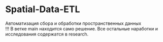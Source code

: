 # Spatial-Data-ETL
Автоматизация сбора и обработки пространственных данных <br />
!!! В ветке main находится само решение. Все остальные наработки и исследования содержатся в research.
